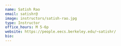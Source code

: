 ```yaml
---
name: Satish Rao
email: satishr@
image: instructors/satish-rao.jpg
type: Instructor
office_hours: M 5-6p
website: https://people.eecs.berkeley.edu/~satishr/
bio: 
---
```

